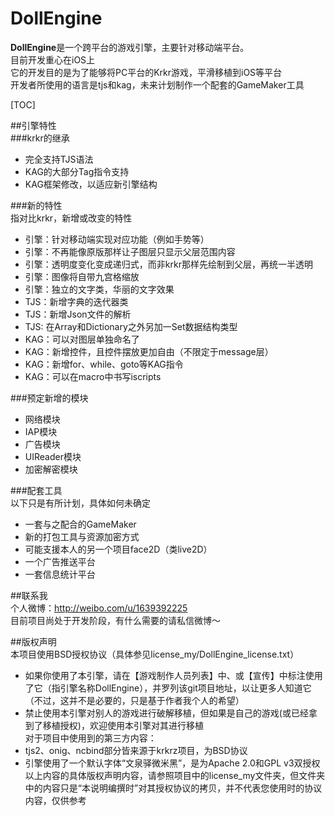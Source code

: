 # DollEngine  
  
**DollEngine**是一个跨平台的游戏引擎，主要针对移动端平台。  
目前开发重心在iOS上  
它的开发目的是为了能够将PC平台的Krkr游戏，平滑移植到iOS等平台  
开发者所使用的语言是tjs和kag，未来计划制作一个配套的GameMaker工具  
  
[TOC]  

##引擎特性  
###krkr的继承  
- 完全支持TJS语法  
- KAG的大部分Tag指令支持  
- KAG框架修改，以适应新引擎结构  
  
###新的特性  
指对比krkr，新增或改变的特性  
- 引擎：针对移动端实现对应功能（例如手势等）  
- 引擎：不再能像原版那样让子图层只显示父层范围内容  
- 引擎：透明度变化变成递归式，而非krkr那样先绘制到父层，再统一半透明  
- 引擎：图像将自带九宫格缩放  
- 引擎：独立的文字类，华丽的文字效果  
- TJS：新增字典的迭代器类  
- TJS：新增Json文件的解析  
- TJS: 在Array和Dictionary之外另加一Set数据结构类型  
- KAG：可以对图层单独命名了  
- KAG：新增控件，且控件摆放更加自由（不限定于message层）  
- KAG：新增for、while、goto等KAG指令  
- KAG：可以在macro中书写iscripts  
  
###预定新增的模块  
- 网络模块  
- IAP模块  
- 广告模块  
- UIReader模块  
- 加密解密模块  
  
###配套工具  
以下只是有所计划，具体如何未确定  
- 一套与之配合的GameMaker  
- 新的打包工具与资源加密方式  
- 可能支援本人的另一个项目face2D（类live2D）  
- 一个广告推送平台  
- 一套信息统计平台  
  
##联系我  
个人微博：http://weibo.com/u/1639392225    
目前项目尚处于开发阶段，有什么需要的请私信微博～   
   
##版权声明  
本项目使用BSD授权协议（具体参见license_my/DollEngine_license.txt）    
* 如果你使用了本引擎，请在【游戏制作人员列表】中、或【宣传】中标注使用了它（指引擎名称DollEngine），并罗列该git项目地址，以让更多人知道它（不过，这并不是必要的，只是基于作者我个人的希望）    
* 禁止使用本引擎对别人的游戏进行破解移植，但如果是自己的游戏(或已经拿到了移植授权)，欢迎使用本引擎对其进行移植    
对于项目中使用到的第三方内容：    
* tjs2、onig、ncbind部分皆来源于krkrz项目，为BSD协议      
* 引擎使用了一个默认字体“文泉驿微米黑”，是为Apache 2.0和GPL v3双授权    
以上内容的具体版权声明内容，请参照项目中的license_my文件夹，但文件夹中的内容只是“本说明编撰时”对其授权协议的拷贝，并不代表您使用时的协议内容，仅供参考     

